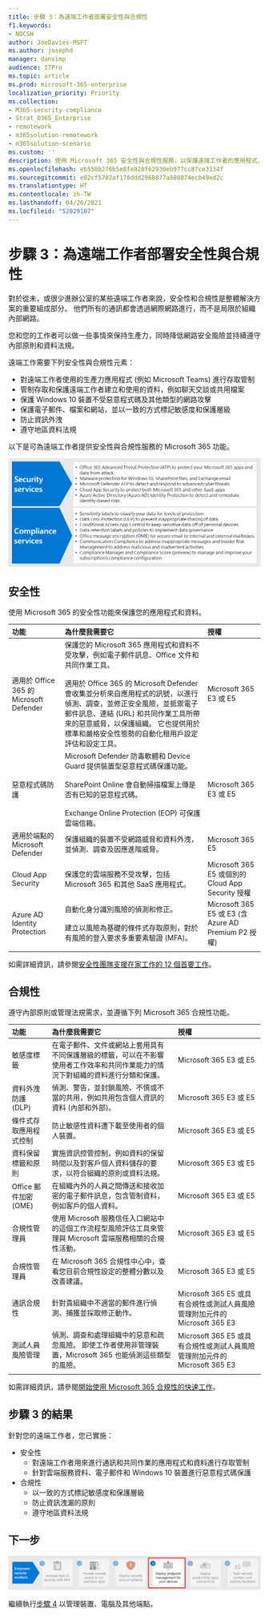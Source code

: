 ```yaml
---
title: 步驟 3：為遠端工作者部署安全性與合規性
f1.keywords:
- NOCSH
author: JoeDavies-MSFT
ms.author: josephd
manager: dansimp
audience: ITPro
ms.topic: article
ms.prod: microsoft-365-enterprise
localization_priority: Priority
ms.collection:
- M365-security-compliance
- Strat_O365_Enterprise
- remotework
- m365solution-remotework
- m365solution-scenario
ms.custom: ''
description: 使用 Microsoft 365 安全性與合規性服務，以保護遠端工作者的應用程式、資料和裝置。
ms.openlocfilehash: eb558b276b5e8fe828f62930eb977cc87ce3134f
ms.sourcegitcommit: e02cf5702af178ddd2968877a808874ecb49ed2c
ms.translationtype: HT
ms.contentlocale: zh-TW
ms.lasthandoff: 04/26/2021
ms.locfileid: "52029107"
---
```

# <a name="step-3-deploy-security-and-compliance-for-remote-workers"></a>步驟 3：為遠端工作者部署安全性與合規性

對於從未，或很少進辦公室的某些遠端工作者來說，安全性和合規性是整體解決方案的重要組成部分。 他們所有的通訊都會透過網際網路進行，而不是局限於組織內部網路。 

您和您的工作者可以做一些事情來保持生產力，同時降低網路安全風險並持續遵守內部原則和資料法規。

遠端工作需要下列安全性與合規性元素：

- 對遠端工作者使用的生產力應用程式 (例如 Microsoft Teams) 進行存取管制 
- 管制存取和保護遠端工作者建立和使用的資料，例如聊天交談或共用檔案
- 保護 Windows 10 裝置不受惡意程式碼及其他類型的網路攻擊
- 保護電子郵件、檔案和網站，並以一致的方式標記敏感度和保護層級
- 防止資訊外洩
- 遵守地區資料法規

以下是可為遠端工作者提供安全性與合規性服務的 Microsoft 365 功能。

![使用這些 Microsoft 365 服務確保安全且合規](../media/empower-people-to-work-remotely/remote-workers-security-compliance-grid.png)

## <a name="security"></a>安全性

使用 Microsoft 365 的安全性功能來保護您的應用程式和資料。

| 功能 | 為什麼我需要它 | 授權 |
|:-------|:-----|:-------|
| 適用於 Office 365 的 Microsoft Defender | 保護您的 Microsoft 365 應用程式和資料不受攻擊，例如電子郵件訊息、Office 文件和共同作業工具。 <br><br> 適用於 Office 365 的 Microsoft Defender 會收集並分析來自應用程式的訊號，以進行偵測、調查，並修正安全風險，並抵禦電子郵件訊息、連結 (URL) 和共同作業工具所帶來的惡意威脅，以保護組織。 它也提供用於標準和嚴格安全性態勢的自動化租用戶設定評估和設定工具。 | Microsoft 365 E3 或 E5 | 
| 惡意程式碼防護 | Microsoft Defender 防毒軟體和 Device Guard 提供裝置型惡意程式碼保護功能。 <br><br> SharePoint‎ Online 會自動掃描檔案上傳是否有已知的惡意程式碼。  <br><br> Exchange Online Protection‎ (‎EOP‎) 可保護雲端信箱。 | Microsoft 365 E3 或 E5 |
| 適用於端點的 Microsoft Defender | 保護組織的裝置不受網路威脅和資料外洩，並偵測、調查及因應進階威脅。 | Microsoft 365 E5 |
| Cloud App Security | 保護您的雲端服務不受攻擊，包括 Microsoft 365 和其他 SaaS 應用程式。 | Microsoft 365 E5 或個別的 Cloud App Security 授權 |
| Azure AD Identity Protection  | 自動化身分識別風險的偵測和修正。 <br><br>建立以風險為基礎的條件式存取原則，對於有風險的登入要求多重要素驗證 (MFA)。 | Microsoft 365 E5 或 E3 (含 Azure AD Premium P2 授權) |
||||

如需詳細資訊，請參閱[安全性團隊支援在家工作的 12 個首要工作](../security/top-security-tasks-for-remote-work.md)。

## <a name="compliance"></a>合規性

遵守內部原則或管理法規需求，並遵循下列 Microsoft 365 合規性功能。

| 功能 | 為什麼我需要它 | 授權 |
|:-------|:-----|:-------|
| 敏感度標籤 | 在電子郵件、文件或網站上套用具有不同保護層級的標籤，可以在不影響使用者工作效率和共同作業能力的情況下對組織的資料進行分類和保護。 | Microsoft 365 E3 或 E5 |
| 資料外洩防護 (DLP) | 偵測、警告，並封鎖風險、不慎或不當的共用，例如共用包含個人資訊的資料 (內部和外部)。 | Microsoft 365 E3 或 E5 | 
| 條件式存取應用程式控制 | 防止敏感性資料遭下載至使用者的個人裝置。 | Microsoft 365 E3 或 E5 |
| 資料保留標籤和原則 | 實施資訊控管控制，例如資料的保留時間以及對客戶個人資料儲存的要求，以符合組織的原則或資料法規。 | Microsoft 365 E3 或 E5 |
| Office 郵件加密 (OME) | 在組織內外的人員之間傳送和接收加密的電子郵件訊息，包含管制資料，例如客戶的個人資料。 | Microsoft 365 E3 或 E5 |
| 合規性管理員 | 使用 Microsoft 服務信任入口網站中的這個工作流程型風險評估工具來管理與 Microsoft 雲端服務相關的合規性活動。 | Microsoft 365 E3 或 E5 |
| 合規性管理員 | 在 Microsoft 365 合規性中心中，查看您目前合規性設定的整體分數以及改善建議。 | Microsoft 365 E3 或 E5 |
| 通訊合規性  | 針對貴組織中不適當的郵件進行偵測、捕獲並採取修正動作。 | Microsoft 365 E5 或具有合規性或測試人員風險管理附加元件的 Microsoft 365 E3  |
| 測試人員風險管理 |  偵測、調查和處理組織中的惡意和疏忽風險。 即使工作者使用非管理裝置，Microsoft 365 也能偵測這些類型的風險。 | Microsoft 365 E5 或具有合規性或測試人員風險管理附加元件的 Microsoft 365 E3  |
||||

如需詳細資訊，請參閱[開始使用 Microsoft 365 合規性的快速工作](../compliance/compliance-quick-tasks.md)。

## <a name="results-of-step-3"></a>步驟 3 的結果

針對您的遠端工作者，您已實施：

- 安全性
  - 對遠端工作者用來進行通訊和共同作業的應用程式和資料進行存取管制
  - 針對雲端服務資料、電子郵件和 Windows 10 裝置進行惡意程式碼保護 
- 合規性
  - 以一致的方式標記敏感度和保護層級
  - 防止資訊洩漏的原則
  - 遵守地區資料法規

## <a name="next-step"></a>下一步

[![步驟 4：管理您的裝置、電腦及其他端點](../media/empower-people-to-work-remotely/remote-workers-step-grid-4.png)](empower-people-to-work-remotely-manage-endpoints.md)

繼續執行[步驟 4](empower-people-to-work-remotely-manage-endpoints.md) 以管理裝置、電腦及其他端點。
